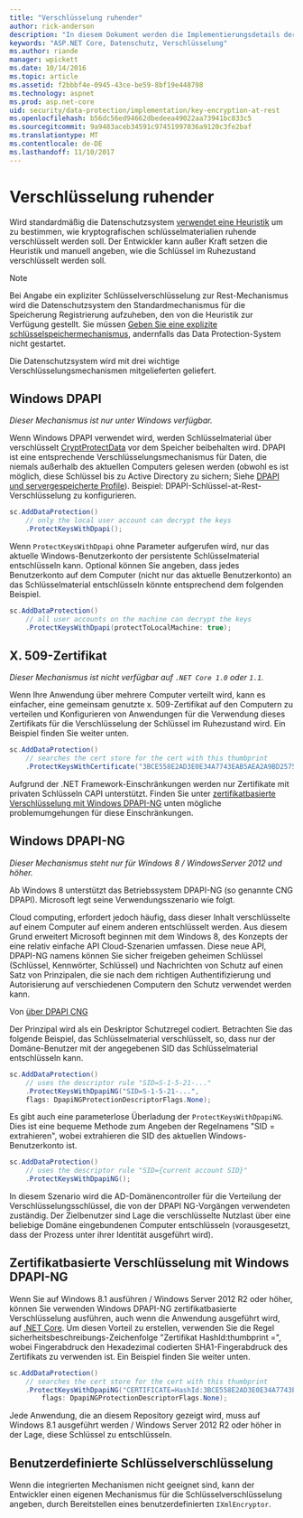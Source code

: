 ```yaml
---
title: "Verschlüsselung ruhender"
author: rick-anderson
description: "In diesem Dokument werden die Implementierungsdetails der ASP.NET Core Schutz Key Verschlüsselung ruhender Daten."
keywords: "ASP.NET Core, Datenschutz, Verschlüsselung"
ms.author: riande
manager: wpickett
ms.date: 10/14/2016
ms.topic: article
ms.assetid: f2bbbf4e-0945-43ce-be59-8bf19e448798
ms.technology: aspnet
ms.prod: asp.net-core
uid: security/data-protection/implementation/key-encryption-at-rest
ms.openlocfilehash: b56dc56ed94662dbedeea49022aa73941bc833c5
ms.sourcegitcommit: 9a9483aceb34591c97451997036a9120c3fe2baf
ms.translationtype: MT
ms.contentlocale: de-DE
ms.lasthandoff: 11/10/2017
---
```

# <a name="key-encryption-at-rest"></a>Verschlüsselung ruhender

<a name="data-protection-implementation-key-encryption-at-rest"></a>

Wird standardmäßig die Datenschutzsystem [verwendet eine Heuristik](xref:security/data-protection/configuration/default-settings) um zu bestimmen, wie kryptografischen schlüsselmaterialien ruhende verschlüsselt werden soll. Der Entwickler kann außer Kraft setzen die Heuristik und manuell angeben, wie die Schlüssel im Ruhezustand verschlüsselt werden soll.

> [!NOTE]
> Bei Angabe ein expliziter Schlüsselverschlüsselung zur Rest-Mechanismus wird die Datenschutzsystem den Standardmechanismus für die Speicherung Registrierung aufzuheben, den von die Heuristik zur Verfügung gestellt. Sie müssen [Geben Sie eine explizite schlüsselspeichermechanismus](key-storage-providers.md#data-protection-implementation-key-storage-providers), andernfalls das Data Protection-System nicht gestartet.

<a name="data-protection-implementation-key-encryption-at-rest-providers"></a>

Die Datenschutzsystem wird mit drei wichtige Verschlüsselungsmechanismen mitgelieferten geliefert.

## <a name="windows-dpapi"></a>Windows DPAPI

*Dieser Mechanismus ist nur unter Windows verfügbar.*

Wenn Windows DPAPI verwendet wird, werden Schlüsselmaterial über verschlüsselt [CryptProtectData](https://msdn.microsoft.com/library/windows/desktop/aa380261(v=vs.85).aspx) vor dem Speicher beibehalten wird. DPAPI ist eine entsprechende Verschlüsselungsmechanismus für Daten, die niemals außerhalb des aktuellen Computers gelesen werden (obwohl es ist möglich, diese Schlüssel bis zu Active Directory zu sichern; Siehe [DPAPI und servergespeicherte Profile](https://support.microsoft.com/kb/309408/#6)). Beispiel: DPAPI-Schlüssel-at-Rest-Verschlüsselung zu konfigurieren.

```csharp
sc.AddDataProtection()
    // only the local user account can decrypt the keys
    .ProtectKeysWithDpapi();
```

Wenn `ProtectKeysWithDpapi` ohne Parameter aufgerufen wird, nur das aktuelle Windows-Benutzerkonto der persistente Schlüsselmaterial entschlüsseln kann. Optional können Sie angeben, dass jedes Benutzerkonto auf dem Computer (nicht nur das aktuelle Benutzerkonto) an das Schlüsselmaterial entschlüsseln könnte entsprechend dem folgenden Beispiel.

```csharp
sc.AddDataProtection()
    // all user accounts on the machine can decrypt the keys
    .ProtectKeysWithDpapi(protectToLocalMachine: true);
```

## <a name="x509-certificate"></a>X. 509-Zertifikat

*Dieser Mechanismus ist nicht verfügbar auf `.NET Core 1.0` oder `1.1`.*

Wenn Ihre Anwendung über mehrere Computer verteilt wird, kann es einfacher, eine gemeinsam genutzte x. 509-Zertifikat auf den Computern zu verteilen und Konfigurieren von Anwendungen für die Verwendung dieses Zertifikats für die Verschlüsselung der Schlüssel im Ruhezustand wird. Ein Beispiel finden Sie weiter unten.

```csharp
sc.AddDataProtection()
    // searches the cert store for the cert with this thumbprint
    .ProtectKeysWithCertificate("3BCE558E2AD3E0E34A7743EAB5AEA2A9BD2575A0");
```

Aufgrund der .NET Framework-Einschränkungen werden nur Zertifikate mit privaten Schlüsseln CAPI unterstützt. Finden Sie unter [zertifikatbasierte Verschlüsselung mit Windows DPAPI-NG](#data-protection-implementation-key-encryption-at-rest-dpapi-ng) unten mögliche problemumgehungen für diese Einschränkungen.

<a name="data-protection-implementation-key-encryption-at-rest-dpapi-ng"></a>

## <a name="windows-dpapi-ng"></a>Windows DPAPI-NG

*Dieser Mechanismus steht nur für Windows 8 / WindowsServer 2012 und höher.*

Ab Windows 8 unterstützt das Betriebssystem DPAPI-NG (so genannte CNG DPAPI). Microsoft legt seine Verwendungsszenario wie folgt.

   Cloud computing, erfordert jedoch häufig, dass dieser Inhalt verschlüsselte auf einem Computer auf einem anderen entschlüsselt werden. Aus diesem Grund erweitert Microsoft beginnen mit dem Windows 8, des Konzepts der eine relativ einfache API Cloud-Szenarien umfassen. Diese neue API, DPAPI-NG namens können Sie sicher freigeben geheimen Schlüssel (Schlüssel, Kennwörter, Schlüssel) und Nachrichten von Schutz auf einen Satz von Prinzipalen, die sie nach dem richtigen Authentifizierung und Autorisierung auf verschiedenen Computern den Schutz verwendet werden kann.

   Von [über DPAPI CNG](https://msdn.microsoft.com/library/windows/desktop/hh706794(v=vs.85).aspx)

Der Prinzipal wird als ein Deskriptor Schutzregel codiert. Betrachten Sie das folgende Beispiel, das Schlüsselmaterial verschlüsselt, so, dass nur der Domäne-Benutzer mit der angegebenen SID das Schlüsselmaterial entschlüsseln kann.

```csharp
sc.AddDataProtection()
    // uses the descriptor rule "SID=S-1-5-21-..."
    .ProtectKeysWithDpapiNG("SID=S-1-5-21-...",
    flags: DpapiNGProtectionDescriptorFlags.None);
```

Es gibt auch eine parameterlose Überladung der `ProtectKeysWithDpapiNG`. Dies ist eine bequeme Methode zum Angeben der Regelnamens "SID = extrahieren", wobei extrahieren die SID des aktuellen Windows-Benutzerkonto ist.

```csharp
sc.AddDataProtection()
    // uses the descriptor rule "SID={current account SID}"
    .ProtectKeysWithDpapiNG();
```

In diesem Szenario wird die AD-Domänencontroller für die Verteilung der Verschlüsselungsschlüssel, die von der DPAPI NG-Vorgängen verwendeten zuständig. Der Zielbenutzer sind Lage die verschlüsselte Nutzlast über eine beliebige Domäne eingebundenen Computer entschlüsseln (vorausgesetzt, dass der Prozess unter ihrer Identität ausgeführt wird).

## <a name="certificate-based-encryption-with-windows-dpapi-ng"></a>Zertifikatbasierte Verschlüsselung mit Windows DPAPI-NG

Wenn Sie auf Windows 8.1 ausführen / Windows Server 2012 R2 oder höher, können Sie verwenden Windows DPAPI-NG zertifikatbasierte Verschlüsselung ausführen, auch wenn die Anwendung ausgeführt wird, auf [.NET Core](https://www.microsoft.com/net/core). Um diesen Vorteil zu erstellen, verwenden Sie die Regel sicherheitsbeschreibungs-Zeichenfolge "Zertifikat HashId:thumbprint =", wobei Fingerabdruck den Hexadezimal codierten SHA1-Fingerabdruck des Zertifikats zu verwenden ist. Ein Beispiel finden Sie weiter unten.

```csharp
sc.AddDataProtection()
    // searches the cert store for the cert with this thumbprint
    .ProtectKeysWithDpapiNG("CERTIFICATE=HashId:3BCE558E2AD3E0E34A7743EAB5AEA2A9BD2575A0",
        flags: DpapiNGProtectionDescriptorFlags.None);
```

Jede Anwendung, die an diesem Repository gezeigt wird, muss auf Windows 8.1 ausgeführt werden / Windows Server 2012 R2 oder höher in der Lage, diese Schlüssel zu entschlüsseln.

## <a name="custom-key-encryption"></a>Benutzerdefinierte Schlüsselverschlüsselung

Wenn die integrierten Mechanismen nicht geeignet sind, kann der Entwickler einen eigenen Mechanismus für die Schlüsselverschlüsselung angeben, durch Bereitstellen eines benutzerdefinierten `IXmlEncryptor`.

